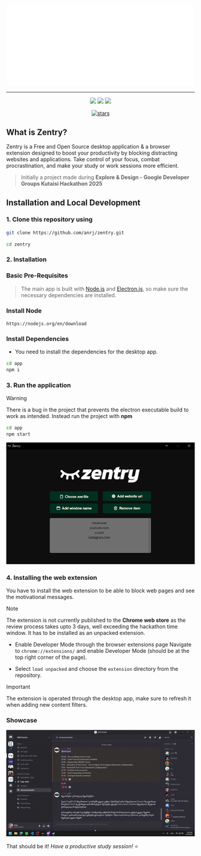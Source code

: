 <p align="center">
    <img src="https://raw.githubusercontent.com/anrj/zentry/main/extension/assets/zentry-logo.svg" alt="Logo" width="500"/>
</p>

---

<p align="center">
  <a href="https://nodejs.org/"><img src="https://img.shields.io/badge/Node.js-339933.svg?style=for-the-badge&logo=node.js&logoColor=white"/></a>
    <a href="https://www.electronjs.org/"><img src="https://img.shields.io/badge/electron.js-47848F.svg?style=for-the-badge&logo=electron&logoColor=white"/></a>
  <a href="https://chromewebstore.google.com/"><img src="https://img.shields.io/badge/chrome%20web%20store-%23000000.svg?style=for-the-badge&logo=chromewebstore&logoColor=white"/></a>
</p>

<p align="center">
  <a href="https://github.com/anrj/zentry/stargazers">
    <img src="https://img.shields.io/github/stars/anrj/zentry?style=social" alt="stars"/>
  </a>
</p>

## What is Zentry?

Zentry is a Free and Open Source desktop application & a browser extension designed to boost your productivity by blocking distracting websites and applications. Take control of your focus, combat procrastination, and make your study or work sessions more efficient.

> Initially a project made during **Explore & Design - Google Developer Groups Kutaisi Hackathon 2025**


## Installation and Local Development

### 1. Clone this repository using

```bash
git clone https://github.com/anrj/zentry.git
```

```bash
cd zentry
```

### 2. Installation

### Basic Pre-Requisites

> The main app is built with [Node.js](https://nodejs.org/) and [Electron.js](https://www.electronjs.org/), so make sure the necessary dependencies are installed.


### Install Node

```
https://nodejs.org/en/download
```

### Install Dependencies

- You need to install the dependencies for the desktop app.

```bash
cd app
npm i
```

### 3. Run the application
> [!WARNING]
> There is a bug in the project that prevents the electron executable build to work as intended. Instead run the project with **npm**  

```bash
cd app
npm start
```

<p align="center">
    <img src="https://raw.githubusercontent.com/anrj/zentry/main/app/src/Assets/images/github/screenshot.png" alt="Logo" width="720"/>
</p>


### 4. Installing the web extension
You have to install the web extension to be able to block web pages and see the motivational messages.
>[!NOTE]  
> The extension is not currently published to the **Chrome web store** as the review process takes upto 3 days, well exceeding the hackathon time window.
> It has to be installed as an unpacked extension.

- Enable Developer Mode through the browser extensions page
 Navigate to `chrome://extensions/` and enable Developer Mode (should be at the top right corner of the page).

- Select `load unpacked` and choose the `extension` directory from the repository.

>[!IMPORTANT]  
> The extension is operated through the desktop app, make sure to refresh it when adding new content filters.

### Showcase

![Demo Video](https://raw.githubusercontent.com/anrj/zentry/main/app/src/Assets/images/github/showcase.gif)

That should be it! *Have a productive study session!* ⭐
